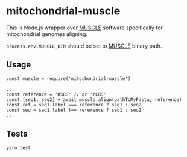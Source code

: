 # mitochondrial-muscle

This is Node.js wrapper over [MUSCLE](http://drive5.com/muscle/) software specifically for mitochondrial genomes aligning.

`process.env.MUSCLE_BIN` should be set to [MUSCLE](http://drive5.com/muscle/) binary path.

## Usage
```
const muscle = require('mitochondrial-muscle')

...
const reference = 'RSRS' // or 'rCRS'
const [seq1, seq2] = await muscle.align(pathToMyFasta, reference)
const ref = seq1.label === reference ? seq1 : seq2
const seq = seq1.label !== reference ? seq1 : seq2
...
```

## Tests
```
yarn test
```